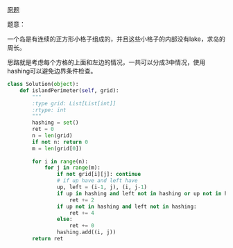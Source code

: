 [原题](https://leetcode.com/problems/island-perimeter/)

题意：

一个岛是有连续的正方形小格子组成的，并且这些小格子的内部没有lake，求岛的周长。


思路就是考虑每个方格的上面和左边的情况，一共可以分成3中情况，使用hashing可以避免边界条件检查。


```Python
class Solution(object):
    def islandPerimeter(self, grid):
        """
        :type grid: List[List[int]]
        :rtype: int
        """
        hashing = set()
        ret = 0
        n = len(grid)
        if not n: return 0
        m = len(grid[0])
        
        for i in range(n):
            for j in range(m):
                if not grid[i][j]: continue
                # if up have and left have
                up, left = (i-1, j), (i, j-1)
                if up in hashing and left not in hashing or up not in hashing and left in hashing:
                    ret += 2
                if up not in hashing and left not in hashing:
                    ret += 4
                else:
                    ret += 0
                hashing.add((i, j))
        return ret
```